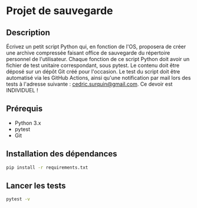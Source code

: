 # Projet de sauvegarde

## Description
Écrivez un petit script Python qui, en fonction de l'OS, proposera de créer une archive compressée faisant office de sauvegarde du répertoire personnel de l'utilisateur. Chaque fonction de ce script Python doit avoir un fichier de test unitaire correspondant, sous pytest. Le contenu doit être déposé sur un dépôt Git créé pour l'occasion. Le test du script doit être automatisé via les GitHub Actions, ainsi qu'une notification par mail lors des tests à l'adresse suivante : cedric.surquin@gmail.com. Ce devoir est INDIVIDUEL !

## Prérequis
- Python 3.x
- pytest
- Git

## Installation des dépendances
```bash
pip install -r requirements.txt
```

## Lancer les tests
```bash
pytest -v
```
